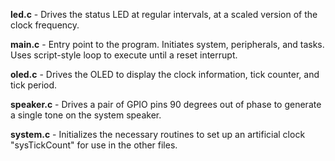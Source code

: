 **led.c** - Drives the status LED at regular intervals, at a scaled version of the clock frequency.

**main.c** - Entry point to the program.  Initiates system, peripherals, and tasks.  Uses script-style loop to execute until a reset interrupt.

**oled.c** - Drives the OLED to display the clock information, tick counter, and tick period.

**speaker.c** - Drives a pair of GPIO pins 90 degrees out of phase to generate a single tone on the system speaker.

**system.c** - Initializes the necessary routines to set up an artificial clock "sysTickCount" for use in the other files.
